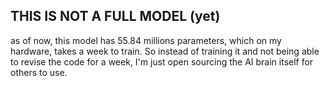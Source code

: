 ## THIS IS NOT A FULL MODEL (yet)
as of now, this model has 55.84 millions parameters, which on my hardware, takes a week to train. So instead of training it and not being able to revise the code for a week, I'm just open sourcing the AI brain itself for others to use.